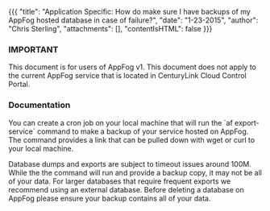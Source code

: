 {{{
  "title": "Application Specific: How do make sure I have backups of my AppFog hosted database in case of failure?",
  "date": "1-23-2015",
  "author": "Chris Sterling",
  "attachments": [],
  "contentIsHTML": false
}}}

### IMPORTANT

This document is for users of AppFog v1. This document does not apply to the current AppFog service that is located in CenturyLink Cloud Control Portal.

### Documentation


<p>You can create a cron job on your local machine that will run the `af export-service` command to make a backup of your service hosted on AppFog. The command provides a link that can be pulled down with wget or curl to your local machine.</p>
<p>Database dumps and exports are subject to timeout issues around 100M. While the the command will run and provide a backup copy, it may not be all of your data. For larger databases that require frequent exports we recommend using an external database. Before deleting a database on AppFog please ensure your backup contains all of your data.</p>

